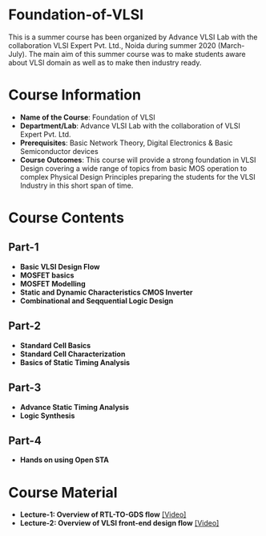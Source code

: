 # Foundation-of-VLSI
This is a summer course has been organized by Advance VLSI Lab with the collaboration VLSI Expert Pvt. Ltd., Noida during summer 2020 (March-July). The main aim of this summer course was to make students aware about VLSI domain as well as to make then industry ready.

# Course Information
- **Name of the Course**: Foundation of VLSI
- **Department/Lab**: Advance VLSI Lab with the collaboration of VLSI Expert Pvt. Ltd.
- **Prerequisites**: Basic Network Theory, Digital Electronics & Basic Semiconductor devices
- **Course Outcomes**: This course will provide a strong foundation in VLSI Design covering a wide range of topics from basic MOS operation to complex Physical
Design Principles preparing the students for the VLSI Industry in this short span of time.

# Course Contents
## Part-1
- **Basic VLSI Design Flow**
- **MOSFET basics**
- **MOSFET Modelling**
- **Static and Dynamic Characteristics CMOS Inverter**
- **Combinational and Seqquential Logic Design**
## Part-2
- **Standard Cell Basics**
- **Standard Cell Characterization**
- **Basics of Static Timing Analysis**
## Part-3
- **Advance Static Timing Analysis**
- **Logic Synthesis**
## Part-4
- **Hands on using Open STA**

# Course Material
- **Lecture-1: Overview of RTL-TO-GDS flow** [[Video]](https://www.youtube.com/watch?v=c8Lz1ZZ_ErY&feature=youtu.be)
- **Lecture-2: Overview of VLSI front-end design flow** [[Video]](https://www.youtube.com/watch?v=PwXXZQqbB3Y)
